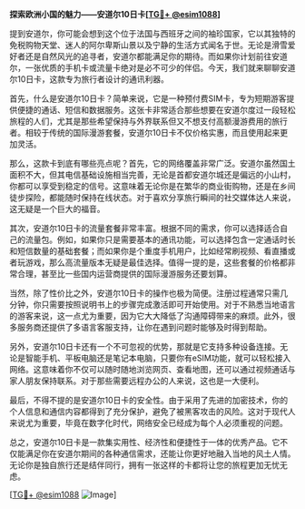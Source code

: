 **探索欧洲小国的魅力——安道尔10日卡[[TG💪+ @esim1088](https://t.me/s/esim1088)]**

提到安道尔，你可能会想到这个位于法国与西班牙之间的袖珍国家，它以其独特的免税购物天堂、迷人的阿尔卑斯山景以及宁静的生活方式闻名于世。无论是滑雪爱好者还是自然风光的追寻者，安道尔都能满足你的期待。而如果你计划前往安道尔，一张优质的手机卡或流量卡绝对是必不可少的伴侣。今天，我们就来聊聊安道尔10日卡，这款专为旅行者设计的通讯利器。

首先，什么是安道尔10日卡？简单来说，它是一种预付费SIM卡，专为短期游客提供便捷的通话、短信和数据服务。这张卡非常适合那些想要在安道尔度过一段轻松旅程的人们，尤其是那些希望保持与外界联系但又不想支付高额漫游费用的旅行者。相较于传统的国际漫游套餐，安道尔10日卡不仅价格实惠，而且使用起来更加灵活。

那么，这款卡到底有哪些亮点呢？首先，它的网络覆盖非常广泛。安道尔虽然国土面积不大，但其电信基础设施相当完善，无论是首都安道尔城还是偏远的小山村，你都可以享受到稳定的信号。这意味着无论你是在繁华的商业街购物，还是在乡间徒步探险，都能随时保持在线状态。对于喜欢分享旅行瞬间的社交媒体达人来说，这无疑是一个巨大的福音。

其次，安道尔10日卡的流量套餐非常丰富。根据不同的需求，你可以选择适合自己的流量包。例如，如果你只是需要基本的通讯功能，可以选择包含一定通话时长和短信数量的基础套餐；而如果你是个重度手机用户，比如经常刷视频、看直播或者玩游戏，那么高流量版本无疑是最佳选择。值得一提的是，这些套餐的价格都非常合理，甚至比一些国内运营商提供的国际漫游服务还要划算。

当然，除了性价比之外，安道尔10日卡的操作也极为简便。注册过程通常只需几分钟，你只需要按照说明书上的步骤完成激活即可开始使用。对于不熟悉当地语言的游客来说，这一点尤为重要，因为它大大降低了沟通障碍带来的麻烦。此外，很多服务商还提供了多语言客服支持，让你在遇到问题时能够及时得到帮助。

另外，安道尔10日卡还有一个不可忽视的优势，那就是它支持多种设备连接。无论是智能手机、平板电脑还是笔记本电脑，只要你有eSIM功能，就可以轻松接入网络。这意味着你不仅可以随时随地浏览网页、查看地图，还可以通过视频通话与家人朋友保持联系。对于那些需要远程办公的人来说，这也是一大便利。

最后，不得不提的是安道尔10日卡的安全性。由于采用了先进的加密技术，你的个人信息和通信内容都得到了充分保护，避免了被黑客攻击的风险。这对于现代人来说尤为重要，毕竟在数字化时代，网络安全已经成为每个人必须重视的问题。

总之，安道尔10日卡是一款集实用性、经济性和便捷性于一体的优秀产品。它不仅能满足你在安道尔期间的各种通信需求，还能让你更好地融入当地的风土人情。无论你是独自旅行还是结伴同行，拥有一张这样的卡都将让您的旅程更加无忧无虑。

[[TG💪+ @esim1088](https://t.me/s/esim1088) ![Image](https://i.postimg.cc/4NQfJmqS/Snipaste-2025-05-13-00-14-12.png)]